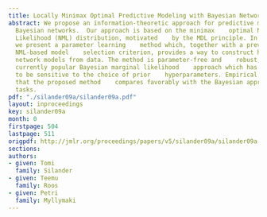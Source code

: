 ```yaml
---
title: Locally Minimax Optimal Predictive Modeling with Bayesian Networks
abstract: We propose an information-theoretic approach for predictive modeling    with
  Bayesian networks.  Our approach is based on the minimax    optimal Normalized Maximum
  Likelihood (NML) distribution, motivated    by the MDL principle. In particular,
  we present a parameter learning    method which, together with a previously introduced
  NML-based model    selection criterion, provides a way to construct highly predictive    Bayesian
  network models from data. The method is parameter-free and    robust, unlike the
  currently popular Bayesian marginal likelihood    approach which has been shown
  to be sensitive to the choice of prior    hyperparameters. Empirical tests show
  that the proposed method    compares favorably with the Bayesian approach in predictive
  tasks.
pdf: "./silander09a/silander09a.pdf"
layout: inproceedings
key: silander09a
month: 0
firstpage: 504
lastpage: 511
origpdf: http://jmlr.org/proceedings/papers/v5/silander09a/silander09a.pdf
sections: 
authors:
- given: Tomi
  family: Silander
- given: Teemu
  family: Roos
- given: Petri
  family: Myllymaki
---
```

